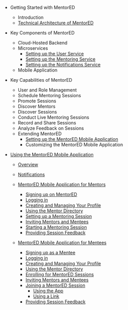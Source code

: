 - Getting Started with MentorED
  - Introduction
  - [Technical Architecture of MentorED](technicalarchitecture-mentored.md)
- Key Components of MentorED
  - Cloud-Hosted Backend
  - Microservices
    - [Setting up the User Service](settingup-userservice.md)
    - [Setting up the Mentoring Service](settingup-mentoringservice.md)
    - [Setting up the Notifications Service](settingup-notificationsservice.md)
  - Mobile Application
- Key Capabilities of MentorED
  - User and Role Management
  - Schedule Mentoring Sessions
  - Promote Sessions
  - Discover Mentors 
  - Discover Sessions
  - Conduct Live Mentoring Sessions
  - Record and Share Sessions
  - Analyze Feedback on Sessions
  - Extending MentorED
    - [Setting up the MentorED Mobile Application](settingup-mentoredapplication.md)
    - Customizing the MentorED Mobile Application

- [Using the MentorED Mobile Application](using-the-mentored-mobile-application.md)
  - [Overview](overview.md)
  - [Notifications](notifications.md)
  - [MentorED Mobile Application for Mentors](mentored-mobile-application-for-mentors.md)
    - [Signing up on MentorED](signing-up-as-a-mentor.md)
    - [Logging in](logging-in.md) 
    - [Creating and Managing Your Profile](creating-and-managing-mentor-profile.md)
    - [Using the Mentor Directory](mentor-directory.md)
    - [Setting up a Mentoring Session](setting-up-a-mentored-session.md)
    - [Inviting Mentors and Mentees](inviting-mentorsandmentees-host.md)
    - [Starting a Mentoring Session](starting-a-session.md)
    - [Providing Session Feedback](feedbackformentors.md)
 
   
  - [MentorED Mobile Application for Mentees](mentored-mobile-application-for-mentees.md)
    - [Signing up as a Mentee](signing-up-as-a-mentee.md)
    - [Logging in](logging-in.md) 
    - [Creating and Managing Your Profile](creating-and-managing-mentee-profile.md)
    - [Using the Mentor Directory](mentor-directory.md)
    - [Enrolling for MentorED Sessions](enrolling-for-a-session.md)
    - [Inviting Mentors and Mentees](inviting-mentorsandmentees-participants.md)
    - [Joining a MentorED Session](joining-a-session.md)
      - [Using the App](joining-a-session.md)
      - [Using a Link](joining-sessions-using-a-shared-link.md)
    - [Providing Session Feedback](feedbackformentees.md)


